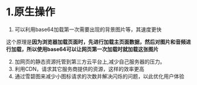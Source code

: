 # 1.原生操作

1. 可以利用base64加载第一次需要出现的背景图片等，其速度更快

这个原理是**因为浏览器加载页面时，先进行加载主页面数据，然后对图片和音频进行加载，所以使用base64可以让网页第一次加载时就加载这张图片**

2. 加网页的静态资源托管到第三方云平台上,减少自己服务器的压力。
3. 利用CDN，请求其它服务商提供的资源，这样的效率更高
4. 通过雪碧图来减少小图标请求的次数并解决闪烁的问题，以此优化用户体验